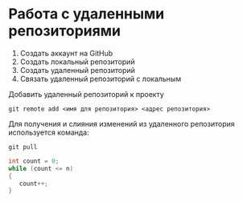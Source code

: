 # Работа с удаленными репозиториями

1. Создать аккаунт на GitHub
2. Создать локальный репозиторий
3. Создать удаленный репозиторий
4. Связать удаленный репозиторий с локальным

 Дoбавить удаленный репозиторий к проекту 
 ```
 git remote add <имя для репозитория> <адрес репозитория>
 ```
 
 Для получения и слияния изменений из удаленного репозитория используется команда: 
 ```
 git pull
 ```
 

 ```C#
 int count = 0;
 while (count <= n)
 {
    count++;
 }
 ```
